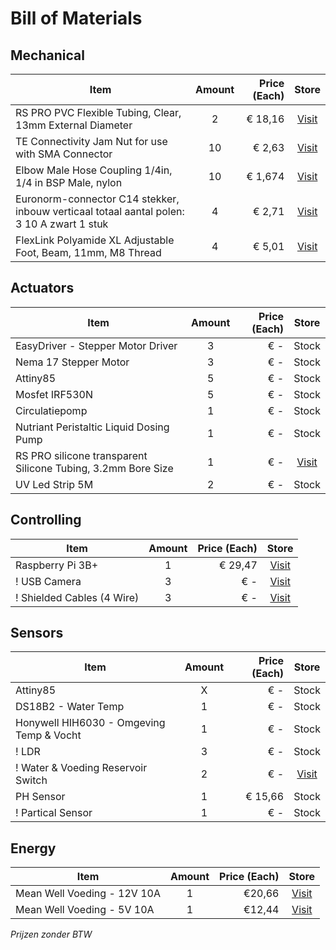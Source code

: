 # Bill of Materials

## Mechanical

| Item                           | Amount | Price (Each)  | Store |
| ------------------------------ | :----: | ------: | :--: |
| RS PRO PVC Flexible Tubing, Clear, 13mm External Diameter  | 2        | € 18,16 | [Visit](https://benl.rs-online.com/web/p/flexible-tubes/9145506/)
| TE Connectivity Jam Nut for use with SMA Connector         | 10       | € 2,63 | [Visit](https://benl.rs-online.com/web/p/products/7131035/)
|Elbow Male Hose Coupling 1/4in, 1/4 in BSP Male, nylon      | 10       | € 1,674 | [Visit](https://benl.rs-online.com/web/p/products/0795281/?grossPrice=Y&cm_mmc=BE-PLA-DS3A-_-google-_-CSS_BE_NL_Plumbing_And_Pipeline-_-Pipes_And_Tubing_And_And_Hoses%7CHose_Couplings-_-PRODUCT_GROUP&matchtype=&pla-393515899401&gclid=CjwKCAjwmq3kBRB_EiwAJkNDp1JJnQEH3Bh80taIhEITxVW66mORUqR_grp1uf6Tx5rD01o87ha_hhoCi54QAvD_BwE&gclsrc=aw.ds)
| Euronorm-connector C14 stekker, inbouw verticaal totaal aantal polen: 3 10 A zwart 1 stuk | 4 |€ 2,71 | [Visit](https://www.conrad.be/p/euronorm-connector-c14-stekker-inbouw-verticaal-totaal-aantal-polen-3-10-a-zwart-1-stuk-1567154)
| FlexLink Polyamide XL Adjustable Foot, Beam, 11mm, M8 Thread  | 4        | € 5,01 | [Visit](https://benl.rs-online.com/web/p/flanges-feet-castors/3314166/)

## Actuators

| Item                           | Amount | Price (Each)  | Store |
| ------------------------------ | :----: | ------: | :--: |
| EasyDriver - Stepper Motor Driver | 3      | € - | Stock
| Nema 17 Stepper Motor | 3 | € - | Stock
| Attiny85 | 5 | € - | Stock
| Mosfet IRF530N | 5 | € - | Stock
| Circulatiepomp | 1 |  € - | Stock
| Nutriant Peristaltic Liquid Dosing Pump | 1 | € - | Stock
| RS PRO silicone transparent Silicone Tubing, 3.2mm Bore Size | 1 | € - | [Visit](https://benl.rs-online.com/web/p/process-tubing/6678444/)
| UV Led Strip 5M | 2 | € - | Stock

## Controlling

| Item                           | Amount | Price (Each)  | Store |
| ------------------------------ | :----: | ------: | :--: |
| Raspberry Pi 3B+ | 1      | € 29,47 | [Visit](https://benl.rs-online.com/web/p/processor-microcontroller-development-kits/1373331)
| ! USB Camera | 3 | € - | [Visit]()
| ! Shielded Cables (4 Wire) | 3 | € - | [Visit]()

## Sensors

| Item                           | Amount | Price (Each)  | Store |
| ------------------------------ | :----: | ------: | :--: |
| Attiny85 | X | € - | Stock
| DS18B2 - Water Temp | 1 | € - | Stock
| Honywell HIH6030 - Omgeving Temp & Vocht | 1 | € - | Stock
| ! LDR | 3 | € - | Stock
| ! Water & Voeding Reservoir Switch | 2 | € - | [Visit]()
| PH Sensor | 1 | € 15,66 | Stock
| ! Partical Sensor | 1 | € - | Stock

## Energy

| Item                           | Amount | Price (Each)  | Store |
| ------------------------------ | :----: | ------: | :--: |
| Mean Well Voeding - 12V 10A | 1 | €20,66 | [Visit](https://www.tinytronics.nl/shop/nl/voedingen/12v/mean-well-voeding-12v-12.5a-switching-power-supply-lrs-150-12)
| Mean Well Voeding - 5V 10A | 1 | €12,44 | [Visit](https://www.tinytronics.nl/shop/nl/voedingen/5v/mean-well-voeding-5v-10a-switching-power-supply-lrs-50-5)


*Prijzen zonder BTW*
